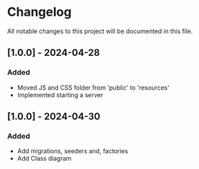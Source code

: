 # Changelog

All notable changes to this project will be documented in this file.

## [1.0.0] - 2024-04-28

### Added
- Moved JS and CSS folder from 'public' to 'resources'
- Implemented starting a server

## [1.0.0] - 2024-04-30

### Added
- Add migrations, seeders and, factories
- Add Class diagram 

